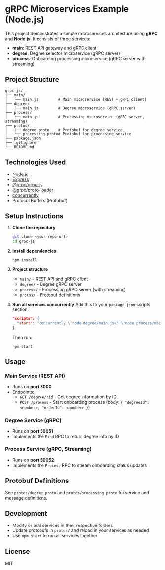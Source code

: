 # gRPC Microservices Example (Node.js)

This project demonstrates a simple microservices architecture using **gRPC** and **Node.js**. It consists of three services:

- **main**: REST API gateway and gRPC client
- **degree**: Degree selector microservice (gRPC server)
- **process**: Onboarding processing microservice (gRPC server with streaming)

## Project Structure

```
grpc-js/
├── main/
│   └── main.js         # Main microservice (REST + gRPC client)
├── degree/
│   └── main.js         # Degree microservice (gRPC server)
├── process/
│   └── main.js         # Processing microservice (gRPC server, streaming)
├── protos/
│   ├── degree.proto    # Protobuf for degree service
│   └── processing.proto# Protobuf for processing service
├── package.json
├── .gitignore
└── README.md
```

## Technologies Used
- [Node.js](https://nodejs.org/)
- [Express](https://expressjs.com/)
- [@grpc/grpc-js](https://www.npmjs.com/package/@grpc/grpc-js)
- [@grpc/proto-loader](https://www.npmjs.com/package/@grpc/proto-loader)
- [concurrently](https://www.npmjs.com/package/concurrently)
- Protocol Buffers (Protobuf)

## Setup Instructions

1. **Clone the repository**
   ```bash
   git clone <your-repo-url>
   cd grpc-js
   ```

2. **Install dependencies**
   ```bash
   npm install
   ```

3. **Project structure**
   - `main/` - REST API and gRPC client
   - `degree/` - Degree gRPC server
   - `process/` - Processing gRPC server (with streaming)
   - `protos/` - Protobuf definitions

4. **Run all services concurrently**
   Add this to your `package.json` scripts section:
   ```json
   "scripts": {
     "start": "concurrently \"node degree/main.js\" \"node process/main.js\" \"node main/main.js\""
   }
   ```
   Then run:
   ```bash
   npm start
   ```

## Usage

### Main Service (REST API)
- Runs on **port 3000**
- Endpoints:
  - `GET /degree/:id` - Get degree information by ID
  - `POST /process` - Start onboarding process (body: `{ "degreeId": <number>, "orderId": <number> }`)

### Degree Service (gRPC)
- Runs on **port 50051**
- Implements the `Find` RPC to return degree info by ID

### Process Service (gRPC, Streaming)
- Runs on **port 50052**
- Implements the `Process` RPC to stream onboarding status updates

## Protobuf Definitions

See `protos/degree.proto` and `protos/processing.proto` for service and message definitions.

## Development
- Modify or add services in their respective folders
- Update protobufs in `protos/` and reload in your services as needed
- Use `npm start` to run all services together

## License
MIT
